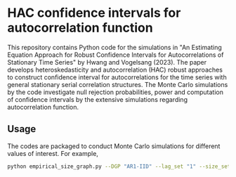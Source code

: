 # HAC confidence intervals for autocorrelation function
This repository contains Python code for the simulations in "An Estimating Equation Approach for Robust Confidence Intervals for Autocorrelations of Stationary Time Series" by Hwang and Vogelsang (2023). The paper develops heteroskedasticity and autocorrelation (HAC) robust approaches to construct confidence interval for autocorrelations for the time series with general stationary serial correlation structures. The Monte Carlo simulations by the code investigate null rejection probabilities, power and computation of confidence intervals by the extensive simulations regarding autocorrelation function.

## Usage
The codes are packaged to conduct Monte Carlo simulations for different values of interest. For example,

```bash
python empirical_size_graph.py --DGP "AR1-IID" --lag_set "1" --size_set "100,200,500,2000" --phi_set "0.1,0.3,0.5,0.7,0.9,-0.1,-0.3,-0.5,-0.7,-0.9" --replication "1000"
```

<!--
This is 

This sentence uses delimiters to show math inline:  $\sqrt{3x-1}+(1+x)^2$

**The Cauchy-Schwarz Inequality**
$$\left( \sum_{k=1}^n a_k b_k \right)^2 \leq \left( \sum_{k=1}^n a_k^2 \right) \left( \sum_{k=1}^n b_k^2 \right)$$
-->